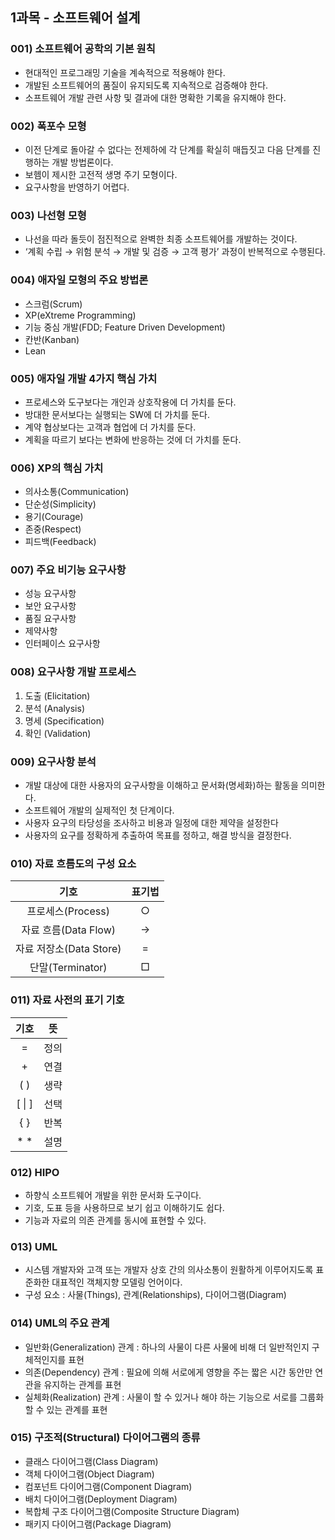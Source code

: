 ## 1과목 - 소프트웨어 설계
### 001) 소프트웨어 공학의 기본 원칙
- 현대적인 프로그래밍 기술을 계속적으로 적용해야 한다.
- 개발된 소프트웨어의 품질이 유지되도록 지속적으로 검증해야 한다.
- 소프트웨어 개발 관련 사항 및 결과에 대한 명확한 기록을 유지해야 한다.


### 002) 폭포수 모형
- 이전 단계로 돌아갈 수 없다는 전제하에 각 단계를 확실히 매듭짓고 다음 단계를 진행하는 개발 방법론이다.
- 보헴이 제시한 고전적 생명 주기 모형이다.
- 요구사항을 반영하기 어렵다.

### 003) 나선형 모형
- 나선을 따라 돌듯이 점진적으로 완벽한 최종 소프트웨어를 개발하는 것이다.
- ‘계획 수립 → 위험 분석 → 개발 및 검증 → 고객 평가’ 과정이 반복적으로 수행된다.

### 004) 애자일 모형의 주요 방법론
- 스크럼(Scrum)
- XP(eXtreme Programming)
- 기능 중심 개발(FDD; Feature Driven Development)
- 칸반(Kanban)
- Lean

### 005) 애자일 개발 4가지 핵심 가치
- 프로세스와 도구보다는 개인과 상호작용에 더 가치를 둔다.
- 방대한 문서보다는 실행되는 SW에 더 가치를 둔다.
- 계약 협상보다는 고객과 협업에 더 가치를 둔다.
- 계획을 따르기 보다는 변화에 반응하는 것에 더 가치를 둔다.

### 006) XP의 핵심 가치
- 의사소통(Communication)
- 단순성(Simplicity)
- 용기(Courage)
- 존중(Respect)
- 피드백(Feedback)

### 007) 주요 비기능 요구사항
- 성능 요구사항
- 보안 요구사항
- 품질 요구사항
- 제약사항
- 인터페이스 요구사항

### 008) 요구사항 개발 프로세스
1. 도출 (Elicitation)
2. 분석 (Analysis)
3. 명세 (Specification)
4. 확인 (Validation)

### 009) 요구사항 분석
- 개발 대상에 대한 사용자의 요구사항을 이해하고 문서화(명세화)하는 활동을 의미한다.
- 소프트웨어 개발의 실제적인 첫 단계이다.
- 사용자 요구의 타당성을 조사하고 비용과 일정에 대한 제약을 설정한다
- 사용자의 요구를 정확하게 추출하여 목표를 정하고, 해결 방식을 결정한다.

### 010) 자료 흐름도의 구성 요소
|기호|표기법|
|:-:|:-:|
|프로세스(Process)|○|
|자료 흐름(Data Flow)|→|
|자료 저장소(Data Store)|=|
|단말(Terminator)|□|

### 011) 자료 사전의 표기 기호
|기호|뜻|
|:-:|:-:|
|=|정의|
|+|연결|
|( )|생략|
|[ \| ]|선택|
|{ }|반복|
|* *|설명|

### 012) HIPO
- 하향식 소프트웨어 개발을 위한 문서화 도구이다.
- 기호,  도표  등을  사용하므로  보기  쉽고  이해하기도 쉽다.
- 기능과 자료의 의존 관계를 동시에 표현할 수 있다.

### 013) UML
- 시스템 개발자와 고객 또는 개발자 상호 간의 의사소통이 원활하게 이루어지도록 표준화한 대표적인 객체지향 모델링 언어이다.
- 구성 요소 : 사물(Things), 관계(Relationships), 다이어그램(Diagram)

### 014) UML의 주요 관계
- 일반화(Generalization) 관계 : 하나의 사물이 다른 사물에 비해 더 일반적인지 구체적인지를 표현
- 의존(Dependency) 관계 : 필요에 의해 서로에게 영향을 주는 짧은 시간 동안만 연관을 유지하는 관계를 표현
- 실체화(Realization) 관계 : 사물이 할 수 있거나 해야 하는 기능으로 서로를 그룹화 할 수 있는 관계를 표현

### 015) 구조적(Structural) 다이어그램의 종류
- 클래스 다이어그램(Class Diagram)
- 객체 다이어그램(Object Diagram)
- 컴포넌트 다이어그램(Component Diagram)
- 배치 다이어그램(Deployment Diagram)
- 복합체  구조  다이어그램(Composite  Structure Diagram)
- 패키지 다이어그램(Package Diagram)
